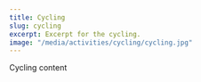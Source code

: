 ```yaml
---
title: Cycling
slug: cycling
excerpt: Excerpt for the cycling.
image: "/media/activities/cycling/cycling.jpg"
---
```

Cycling content